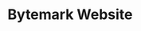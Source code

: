 ---
title: Bytemark Website
slug: bytemark-website
class: black
frame_class: is-black
feature: true
short: Hello
link: https://www.bytemark.co.uk/
image: /projects/bytemark-website-hero.png
description:
  - A responsive website showcasing Bytemark products, services and company. I’ve worked on several iterations since 2014, also helping to build a Styleguide and a custom static site builder behind the scenes.
  - More recently my focus has been supporting the Marketing team, implementing comprehensive analytics and conversion rate optimisation tactics to drive sign ups for the company’s flagship Cloud product. 
---